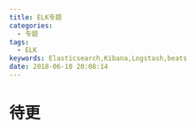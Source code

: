 ```yaml
---
title: ELK专题
categories:
  - 专题
tags:
  - ELK
keywords: Elasticsearch,Kibana,Logstash,beats
date: 2018-06-10 20:08:14
---
```


# 待更
